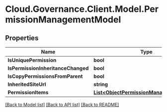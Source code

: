 # Cloud.Governance.Client.Model.PermissionManagementModel
## Properties

Name | Type | Description | Notes
------------ | ------------- | ------------- | -------------
**IsUniquePermission** | **bool** |  | [optional] 
**IsPermissionInheritanceChanged** | **bool** |  | [optional] 
**IsCopyPermissionsFromParent** | **bool** |  | [optional] 
**InheritedSiteUrl** | **string** |  | [optional] 
**PermissionItems** | [**List&lt;ObjectPermissionManagementModel&gt;**](ObjectPermissionManagementModel.md) |  | [optional] 

[[Back to Model list]](../README.md#documentation-for-models) [[Back to API list]](../README.md#documentation-for-api-endpoints) [[Back to README]](../README.md)

